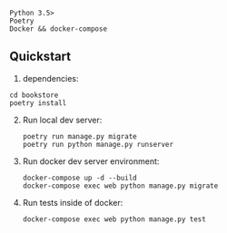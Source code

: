 ```
Python 3.5>
Poetry
Docker && docker-compose

```

## Quickstart

1.  dependencies:

   ```shell
   cd bookstore
   poetry install
   ```

2. Run local dev server:

   ```shell
   poetry run manage.py migrate
   poetry run python manage.py runserver
   ```

3. Run docker dev server environment:

   ```shell
   docker-compose up -d --build
   docker-compose exec web python manage.py migrate
   ```

4. Run tests inside of docker:

   ```shell
   docker-compose exec web python manage.py test
   ```
